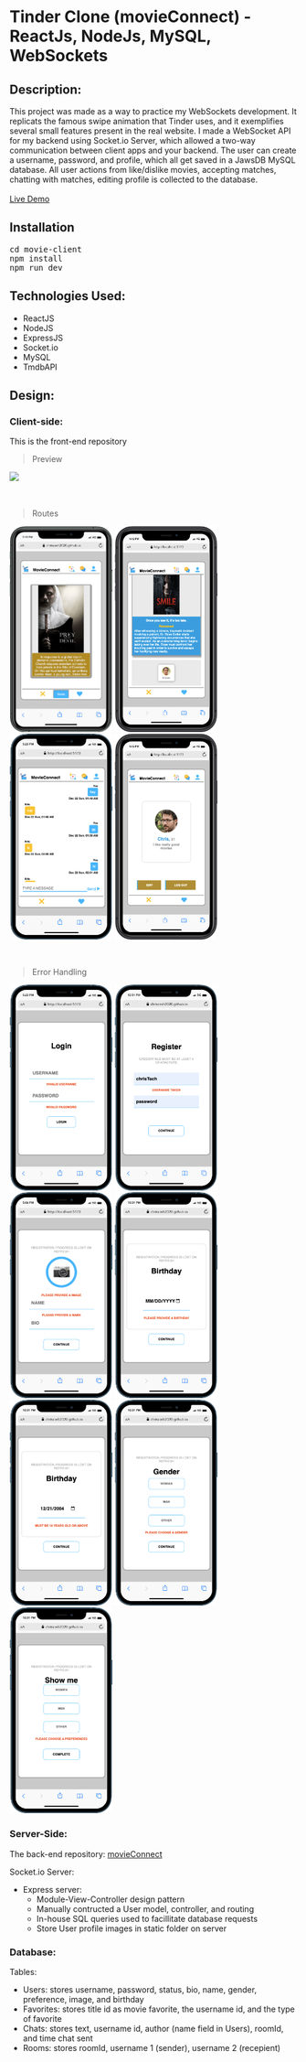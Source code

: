 # Tinder Clone (movieConnect) - ReactJs, NodeJs, MySQL, WebSockets


## Description:

This project was made as a way to practice my WebSockets development.
It replicats the famous swipe animation that Tinder uses, and it exemplifies
several small features present in the real website. I made a
WebSocket API for my backend using Socket.io Server, which allowed a
two-way communication between client apps and your backend. 
The user can create a username, password, and profile, which all get
saved in a JawsDB MySQL database. All user actions from like/dislike 
movies, accepting matches, chatting with matches, editing profile is collected to 
the database.
<br>
<br>
<a href="https://chriscash2020.github.io/movie-client/" target="_blank" >Live Demo</a>

## Installation

<pre>
cd movie-client
npm install 
npm run dev
</pre>

## Technologies Used:

- ReactJS
- NodeJS
- ExpressJS
- Socket.io
- MySQL
- TmdbAPI

## Design:

### Client-side:

This is the front-end repository

> Preview
<p>
<img src="https://github.com/ChrisCash2020/Images/blob/master/movie/demo.gif" />
</p>

<br/>

> Routes
<p float="left">
<img src="https://github.com/ChrisCash2020/Images/blob/master/movie/home.png" width="180" height="360" />
<img src="https://github.com/ChrisCash2020/Images/blob/master/movie/match.png" width="180" height="360" />
<img src="https://github.com/ChrisCash2020/Images/blob/master/movie/msg.png" width="180" height="360" />
<img src="https://github.com/ChrisCash2020/Images/blob/master/movie/prof.png" width="180" height="360" />
</p>

<br/>

> Error Handling
<p float="left">
<img src="https://github.com/ChrisCash2020/Images/blob/master/movie/login.png" width="180" height="360" />
<img src="https://github.com/ChrisCash2020/Images/blob/master/movie/name.png" width="180" height="360" />
<img src="https://github.com/ChrisCash2020/Images/blob/master/movie/img.png" width="180" height="360" />
<img src="https://github.com/ChrisCash2020/Images/blob/master/movie/bday.png" width="180" height="360" />
<img src="https://github.com/ChrisCash2020/Images/blob/master/movie/bday2.png" width="180" height="360" />
<img src="https://github.com/ChrisCash2020/Images/blob/master/movie/gen.png" width="180" height="360" />
<img src="https://github.com/ChrisCash2020/Images/blob/master/movie/pref.png" width="180" height="360" />  
</p>


### Server-Side:
The back-end repository: <a href="https://github.com/ChrisCash2020/movie-connect-server1/" target="_blank" >movieConnect</a>

Socket.io Server: 
- Express server:
  - Module-View-Controller design pattern
  - Manually contructed a User model, controller, and routing
  - In-house SQL queries used to facillitate database requests
  - Store User profile images in static folder on server

### Database:

Tables:
- Users: stores username, password, status, bio, name, gender, preference, image, and birthday
- Favorites: stores title id as movie favorite, the username id, and the type of favorite
- Chats: stores text, username id, author (name field in Users), roomId, and time chat sent
- Rooms: stores roomId, username 1 (sender), username 2 (recepient)



  
